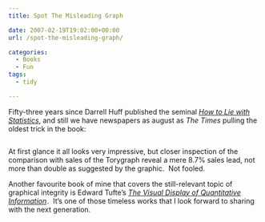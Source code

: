 ```yaml
---
title: Spot The Misleading Graph

date: 2007-02-19T19:02:00+00:00
url: /spot-the-misleading-graph/

categories:
  - Books
  - Fun
tags:
  - tidy

---
```

<!--kg-card-begin: html-->

Fifty-three years since Darrell Huff published the seminal _[How to Lie with Statistics][1]_, and still we have newspapers as august as _The Times_ pulling the oldest trick in the book:

<!--kg-card-end: html--><figure class="kg-card kg-image-card">

<img decoding="async" src="https://blog.iannelson.uk/wp-content/uploads/2023/08/times.jpg" class="kg-image" alt loading="lazy" /> </figure> 

<!--kg-card-begin: html-->

At first glance it all looks very impressive, but closer inspection of the comparison with sales of the Torygraph reveal a mere 8.7% sales lead, not more than double as suggested by the graphic.&nbsp; Not fooled.

Another favourite book of mine that covers the still-relevant topic of graphical integrity is Edward Tufte’s _[The Visual Display of Quantitative Information][2]_<img loading="lazy" decoding="async" src="http://www.assoc-amazon.co.uk/e/ir?t=ianesbl-21&l=as2&o=2&a=0961392142" alt="" border="0" height="1" width="1" />.&nbsp; It’s one of those timeless works that I look forward to sharing with the next generation.

<!--kg-card-end: html-->

 [1]: http://www.amazon.co.uk/gp/product/0140136290?ie=UTF8&tag=ianesbl-21&linkCode=as2&camp=1634&creative=6738&creativeASIN=0140136290
 [2]: http://www.amazon.co.uk/gp/product/0961392142?ie=UTF8&tag=ianesbl-21&linkCode=as2&camp=1634&creative=6738&creativeASIN=0961392142